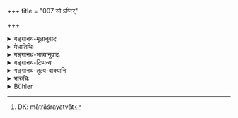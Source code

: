 +++
title = "007 सो ऽग्निर्"

+++

<details><summary>गङ्गानथ-मूलानुवादः</summary>

On account of his puissance he is Agni, Vāyu and Sūrya; he is Soma and Yama; he is Kubera, he is Varuṇa and he is Indra.—(7)
</details>

<details><summary>मेधातिथिः</summary>

**अग्न्या**दिदेवतानां मात्राशयत्वात्[^५] तच्छक्तियोगितयैवम् उच्यते । **प्रभावः** अलौकिकी या शक्तिः ॥ ७.७ ॥


[^५]:
     DK: mātrāśrayatvāt
</details>

<details><summary>गङ्गानथ-भाष्यानुवादः</summary>

This is said in view of the fact that, being constituted by the component particles of Agni and other Gods, he is equipped with their powers.

‘*Puissance*’—supernatural power.—(7)
</details>

<details><summary>गङ्गानथ-टिप्पन्यः</summary>

*Cf*. 9.303 *et seq*.

This verse is quoted in *Parāśaramādhava* (Ācāra, p. 392);—in the same
work (Vyavahāra, p. 5);—and in *Vīramitrodaya* (Rājanīti, p. 17), which
adds the following:—Inasmuch as the king has been created out of their
essential portions, he is all these gods;—‘*dharmarāṭ*’ is Yama; the
meaning is that the king is similar to Agni and the other gods, being
created out of their portions:—‘*prabhāva*’ means ‘extraordinary power.’
</details>

<details><summary>गङ्गानथ-तुल्य-वाक्यानि</summary>

**(verses 7.3-13)  
**

See Comparative notes for [Verse
7.3](http://www.wisdomlib.org/hinduism/book/manusmriti-with-the-commentary-of-medhatithi/d/doc200663.html#comparative-notes "English translation of verse").
</details>

<details><summary>भारुचिः</summary>

एवं चेमे लोकपाला यैर् अयं राजा तथैव व्यपदिश्यते ॥ ७.७ ॥

_यतश् चैतद् एवम् अतः ।_
</details>

<details><summary>Bühler</summary>

007	Through his (supernatural) power he is Fire and Wind, he Sun and Moon, he the Lord of justice (Yama), he Kubera, he Varuna, he great Indra.
</details>
